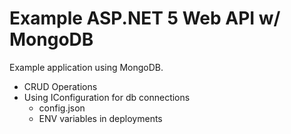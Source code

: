 
# Example ASP.NET 5 Web API w/ MongoDB

Example application using MongoDB.

- CRUD Operations
- Using IConfiguration for db connections
	- config.json 
	- ENV variables in deployments
